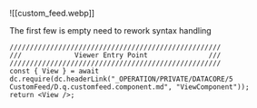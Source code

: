


![[custom_feed.webp]]


The first few is empty need to rework syntax handling


```datacorejsx
////////////////////////////////////////////////////
///             Viewer Entry Point               ///
////////////////////////////////////////////////////
const { View } = await dc.require(dc.headerLink("_OPERATION/PRIVATE/DATACORE/5 CustomFeed/D.q.customfeed.component.md", "ViewComponent"));
return <View />;

```



